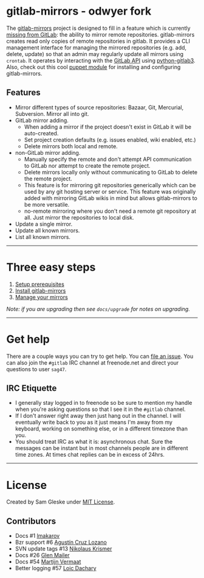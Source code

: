 # gitlab-mirrors - odwyer fork

The [gitlab-mirrors](https://github.com/samrocketman/gitlab-mirrors) project is
designed to fill in a feature which is currently
[missing from GitLab][mirror-missing]: the ability to mirror remote
repositories.  gitlab-mirrors creates read only copies of remote repositories in
gitlab.  It provides a CLI management interface for managing the mirrored
repositories (e.g. add, delete, update) so that an admin may regularly update
all mirrors using `crontab`.  It operates by interacting with the
[GitLab API][gitlab-api] using [python-gitlab3][python-gitlab3].  Also, check
out this cool [puppet module][puppet] for installing and configuring
gitlab-mirrors.


## Features

* Mirror different types of source repositories:  Bazaar, Git, Mercurial,
  Subversion.  Mirror all into git.
* GitLab mirror adding.
  * When adding a mirror if the project doesn't exist in GitLab it will be
    auto-created.
  * Set project creation defaults (e.g. issues enabled, wiki enabled, etc.)
  * Delete mirrors both local and remote.
* non-GitLab mirror adding.
  * Manually specify the remote and don't attempt API communication to GitLab
    nor attempt to create the remote project.
  * Delete mirrors locally only without communicating to GitLab to delete the
    remote project.
  * This feature is for mirroring git repositories generically which can be used
    by any git hosting server or service.  This feature was originally added
    with mirroring GitLab wikis in mind but allows gitlab-mirrors to be more
    versatile.
  * no-remote mirroring where you don't need a remote git repository at all.
    Just mirror the repositories to local disk.
* Update a single mirror.
* Update all known mirrors.
* List all known mirrors.


---
# Three easy steps

1. [Setup prerequisites](docs/prerequisites.md)
2. [Install gitlab-mirrors](docs/installation.md)
3. [Manage your mirrors](docs/management.md)

*Note: if you are upgrading then see `docs/upgrade` for notes on upgrading.*


---
# Get help

There are a couple ways you can try to get help.  You can
[file an issue][issues].  You can also join the `#gitlab` IRC channel at
freenode.net and direct your questions to user `sag47`.

## IRC Etiquette

* I generally stay logged in to freenode so be sure to mention my handle when
  you're asking questions so that I see it in the `#gitlab` channel.
* If I don't answer right away then just hang out in the channel.  I will
  eventually write back to you as it just means I'm away from my keyboard,
  working on something else, or in a different timezone than you.
* You should treat IRC as what it is: asynchronous chat.  Sure the messages can
  be instant but in most channels people are in different time zones.  At times
  chat replies can be in excess of 24hrs.

---
# License

Created by Sam Gleske under [MIT License](LICENSE).

## Contributors

* Docs #1 [lmakarov](https://github.com/lmakarov)
* Bzr support #6 [Agustín Cruz Lozano](https://github.com/agb80)
* SVN update tags #13 [Nikolaus Krismer](https://github.com/nikolauskrismer)
* Docs #26 [Glen Mailer](https://github.com/glenjamin)
* Docs #54  [Martijn Vermaat](https://github.com/martijnvermaat)
* Better logging #57 [Loic Dachary](https://github.com/dachary)

[gitlab-api]: http://api.gitlab.org/
[issues]: https://github.com/samrocketman/gitlab-mirrors/issues
[mirror-missing]: http://feedback.gitlab.com/forums/176466-general/suggestions/4286666-mirror-git-svn-into-repo-
[puppet]: https://github.com/logicminds/gitlab_mirrors
[python-gitlab3]: https://github.com/alexvh/python-gitlab3
